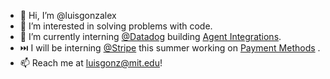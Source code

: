 - 👋 Hi, I’m @luisgonzalex
- 👀 I’m interested in solving problems with code. 
- 🌱 I’m currently interning [@Datadog](https://www.datadoghq.com/) building [Agent Integrations](https://docs.datadoghq.com/getting_started/integrations/).
- ⏭️ I will be interning [@Stripe](https://stripe.com/) this summer working on [Payment Methods](https://stripe.com/payments/features#payment-options) .
- 📫 Reach me at luisgonz@mit.edu!

<!---
luisgonzalex/luisgonzalex is a ✨ special ✨ repository because its `README.md` (this file) appears on your GitHub profile.
You can click the Preview link to take a look at your changes.
--->
